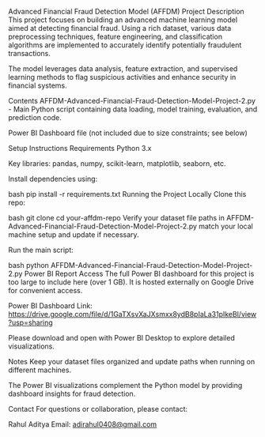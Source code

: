 Advanced Financial Fraud Detection Model (AFFDM)
Project Description
This project focuses on building an advanced machine learning model aimed at detecting financial fraud. Using a rich dataset, various data preprocessing techniques, feature engineering, and classification algorithms are implemented to accurately identify potentially fraudulent transactions.

The model leverages data analysis, feature extraction, and supervised learning methods to flag suspicious activities and enhance security in financial systems.

Contents
AFFDM-Advanced-Financial-Fraud-Detection-Model-Project-2.py - Main Python script containing data loading, model training, evaluation, and prediction code.

Power BI Dashboard file (not included due to size constraints; see below)

Setup Instructions
Requirements
Python 3.x

Key libraries: pandas, numpy, scikit-learn, matplotlib, seaborn, etc.

Install dependencies using:

bash
pip install -r requirements.txt
Running the Project Locally
Clone this repo:

bash
git clone 
cd your-affdm-repo
Verify your dataset file paths in AFFDM-Advanced-Financial-Fraud-Detection-Model-Project-2.py match your local machine setup and update if necessary.

Run the main script:

bash
python AFFDM-Advanced-Financial-Fraud-Detection-Model-Project-2.py
Power BI Report Access
The full Power BI dashboard for this project is too large to include here (over 1 GB). It is hosted externally on Google Drive for convenient access.

Power BI Dashboard Link: https://drive.google.com/file/d/1GaTXsvXaJXsmxx8ydB8pIaLa31pIkeBl/view?usp=sharing

Please download and open with Power BI Desktop to explore detailed visualizations.

Notes
Keep your dataset files organized and update paths when running on different machines.

The Power BI visualizations complement the Python model by providing dashboard insights for fraud detection.

Contact
For questions or collaboration, please contact:

Rahul Aditya
Email: adirahul0408@gmail.com
